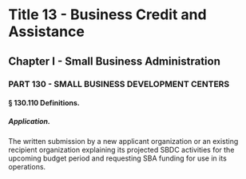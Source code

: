 
# Title 13 - Business Credit and Assistance
## Chapter I - Small Business Administration
### PART 130 - SMALL BUSINESS DEVELOPMENT CENTERS
#### § 130.110 Definitions.
##### Application.

The written submission by a new applicant organization or an existing recipient organization explaining its projected SBDC activities for the upcoming budget period and requesting SBA funding for use in its operations.

